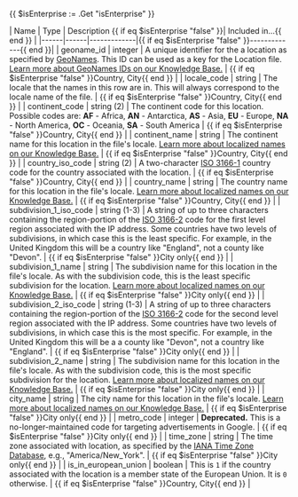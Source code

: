 {{ $isEnterprise := .Get "isEnterprise" }}

| Name | Type | Description {{ if eq $isEnterprise "false" }}| Included in...{{ end }} |
|------|------|-------------|{{ if eq $isEnterprise "false" }}-------------{{ end }}|
| geoname_id | integer | A unique identifier for the a location as specified by [GeoNames](https://www.geonames.org/). This ID can be used as a key for the Location file. [Learn more about GeoNames IDs on our Knowledge Base.](https://support.maxmind.com/hc/en-us/articles/4414877149467-IP-Geolocation-Data#h_01FRRNFD5Z5EWNCAXM6SZZ5H2C) | {{ if eq $isEnterprise "false" }}Country, City{{ end }} |
| locale_code | string | The locale that the names in this row are in. This will always correspond to the locale name of the file. | {{ if eq $isEnterprise "false" }}Country, City{{ end }} |
| continent_code | string (2) | The continent code for this location. Possible codes are: **AF** - Africa, **AN** - Antarctica, **AS** - Asia, **EU** - Europe, **NA** - North America, **OC** - Oceania, **SA** - South America | {{ if eq $isEnterprise "false" }}Country, City{{ end }} |
| continent_name | string | The continent name for this location in the file's locale. [Learn more about localized names on our Knowledge Base.](https://support.maxmind.com/hc/en-us/articles/4414877149467-IP-Geolocation-Data#h_01FRRGRYTGZB29ERDBZCX3MR8Q) | {{ if eq $isEnterprise "false" }}Country, City{{ end }} |
| country_iso_code | string (2) | A two-character [ISO 3166-1](https://en.wikipedia.org/wiki/ISO_3166-1) country code for the country associated with the location. | {{ if eq $isEnterprise "false" }}Country, City{{ end }} |
| country_name | string | The country name for this location in the file's locale. [Learn more about localized names on our Knowledge Base.](https://support.maxmind.com/hc/en-us/articles/4414877149467-IP-Geolocation-Data#h_01FRRGRYTGZB29ERDBZCX3MR8Q) | {{ if eq $isEnterprise "false" }}Country, City{{ end }} |
| subdivision_1_iso_code | string (1-3) | A string of up to three characters containing the region-portion of the [ISO 3166-2](https://en.wikipedia.org/wiki/ISO_3166-2) code for the first level region associated with the IP address. Some countries have two levels of subdivisions, in which case this is the least specific. For example, in the United Kingdom this will be a country like "England", not a county like "Devon". | {{ if eq $isEnterprise "false" }}City only{{ end }} |
| subdivision_1_name | string | The subdivision name for this location in the file's locale. As with the subdivision code, this is the least specific subdivision for the location. [Learn more about localized names on our Knowledge Base.](https://support.maxmind.com/hc/en-us/articles/4414877149467-IP-Geolocation-Data#h_01FRRGRYTGZB29ERDBZCX3MR8Q) | {{ if eq $isEnterprise "false" }}City only{{ end }} |
| subdivision_2_iso_code | string (1-3) | A string of up to three characters containing the region-portion of the [ISO 3166-2](https://en.wikipedia.org/wiki/ISO_3166-2) code for the second level region associated with the IP address. Some countries have two levels of subdivisions, in which case this is the most specific. For example, in the United Kingdom this will be a a county like "Devon", not a country like "England". | {{ if eq $isEnterprise "false" }}City only{{ end }} |
| subdivision_2_name | string | The subdivision name for this location in the file's locale. As with the subdivision code, this is the most specific subdivision for the location. [Learn more about localized names on our Knowledge Base.](https://support.maxmind.com/hc/en-us/articles/4414877149467-IP-Geolocation-Data#h_01FRRGRYTGZB29ERDBZCX3MR8Q) | {{ if eq $isEnterprise "false" }}City only{{ end }} |
| city_name | string | The city name for this location in the file's locale. [Learn more about localized names on our Knowledge Base.](https://support.maxmind.com/hc/en-us/articles/4414877149467-IP-Geolocation-Data#h_01FRRGRYTGZB29ERDBZCX3MR8Q) | {{ if eq $isEnterprise "false" }}City only{{ end }} |
| metro_code | integer | **Deprecated.** This is a no-longer-maintained code for targeting advertisements in Google. | {{ if eq $isEnterprise "false" }}City only{{ end }} |
| time_zone | string | The time zone associated with location, as specified by the [IANA Time Zone Database](https://www.iana.org/time-zones), e.g., "America/New_York". | {{ if eq $isEnterprise "false" }}City only{{ end }} |
| is_in_european_union | boolean | This is `1` if the country associated with the location is a member state of the European Union. It is `0` otherwise. | {{ if eq $isEnterprise "false" }}Country, City{{ end }} |
